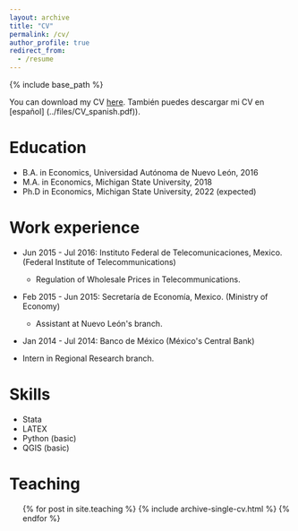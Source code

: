 ```yaml
---
layout: archive
title: "CV"
permalink: /cv/
author_profile: true
redirect_from:
  - /resume
---
```


{% include base_path %}

You can download my CV [here](../files/CV.pdf).
También puedes descargar mi CV en [español] (../files/CV_spanish.pdf)).

Education
======
* B.A. in Economics, Universidad Autónoma de Nuevo León, 2016
* M.A. in Economics, Michigan State University, 2018
* Ph.D in Economics, Michigan State University, 2022 (expected)

Work experience
======
* Jun 2015 - Jul 2016: Instituto Federal de Telecomunicaciones, Mexico. (Federal Institute of Telecommunications)
  * Regulation of Wholesale Prices in Telecommunications.

* Feb 2015 - Jun 2015: Secretaría de Economía, Mexico. (Ministry of Economy)
  * Assistant at Nuevo León's branch.

* Jan 2014 - Jul 2014: Banco de México (México's Central Bank)
 * Intern in Regional Research branch.

Skills
======
* Stata
* LATEX
* Python (basic)
* QGIS (basic)

Teaching
======
  <ul>{% for post in site.teaching %}
    {% include archive-single-cv.html %}
  {% endfor %}</ul>
  